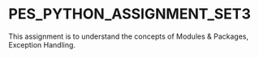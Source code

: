 # PES_PYTHON_ASSIGNMENT_SET3
This assignment is to understand the concepts of Modules &amp; Packages, Exception Handling.
